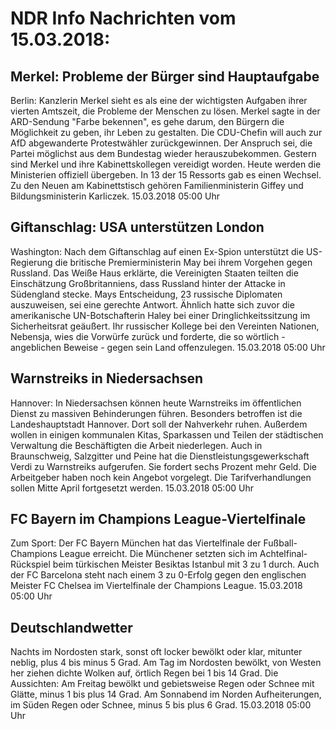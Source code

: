 # NDR Info Nachrichten vom 15.03.2018:


## Merkel: Probleme der Bürger sind Hauptaufgabe
Berlin: Kanzlerin Merkel sieht es als eine der wichtigsten Aufgaben ihrer vierten Amtszeit, die Probleme der Menschen zu lösen. Merkel sagte in der ARD-Sendung "Farbe bekennen", es gehe darum, den Bürgern die Möglichkeit zu geben, ihr Leben zu gestalten. Die CDU-Chefin will auch zur AfD abgewanderte Protestwähler zurückgewinnen. Der Anspruch sei, die Partei möglichst aus dem Bundestag wieder herauszubekommen. Gestern sind Merkel und ihre Kabinettskollegen vereidigt worden. Heute werden die Ministerien offiziell übergeben. In 13 der 15 Ressorts gab es einen Wechsel. Zu den Neuen am Kabinettstisch gehören Familienministerin Giffey und Bildungsministerin Karliczek. 15.03.2018 05:00 Uhr 

## Giftanschlag: USA unterstützen London
Washington: Nach dem Giftanschlag auf einen Ex-Spion unterstützt die US-Regierung die britische Premierministerin May bei ihrem Vorgehen gegen Russland. Das Weiße Haus erklärte, die Vereinigten Staaten teilten die Einschätzung Großbritanniens, dass Russland hinter der Attacke in Südengland stecke. Mays Entscheidung, 23 russische Diplomaten auszuweisen, sei eine gerechte Antwort. Ähnlich hatte sich zuvor die amerikanische UN-Botschafterin Haley bei einer Dringlichkeitssitzung im Sicherheitsrat geäußert. Ihr russischer Kollege bei den Vereinten Nationen, Nebensja, wies die Vorwürfe zurück und forderte, die so wörtlich - angeblichen Beweise - gegen sein Land offenzulegen. 15.03.2018 05:00 Uhr 

## Warnstreiks in Niedersachsen
Hannover: In Niedersachsen können heute Warnstreiks im öffentlichen Dienst zu massiven Behinderungen führen. Besonders betroffen ist die Landeshauptstadt Hannover. Dort soll der Nahverkehr ruhen. Außerdem wollen in einigen kommunalen Kitas, Sparkassen und Teilen der städtischen Verwaltung die Beschäftigten die Arbeit niederlegen. Auch in Braunschweig, Salzgitter und Peine hat die Dienstleistungsgewerkschaft Verdi zu Warnstreiks aufgerufen. Sie fordert sechs Prozent mehr Geld. Die Arbeitgeber haben noch kein Angebot vorgelegt. Die Tarifverhandlungen sollen Mitte April fortgesetzt werden. 15.03.2018 05:00 Uhr 

## FC Bayern im Champions League-Viertelfinale
Zum Sport: Der FC Bayern München hat das Viertelfinale der Fußball-Champions League erreicht. Die Münchener setzten sich im Achtelfinal-Rückspiel beim türkischen Meister Besiktas Istanbul mit 3 zu 1 durch. Auch der FC Barcelona steht nach einem 3 zu 0-Erfolg gegen den englischen Meister FC Chelsea im Viertelfinale der Champions League. 15.03.2018 05:00 Uhr 

## Deutschlandwetter
Nachts im Nordosten stark, sonst oft locker bewölkt oder klar, mitunter neblig, plus 4 bis minus 5 Grad. Am Tag im Nordosten bewölkt, von Westen her ziehen dichte Wolken auf, örtlich Regen bei 1 bis 14 Grad. Die Aussichten:
Am Freitag bewölkt und gebietsweise Regen oder Schnee mit Glätte, minus 1 bis plus 14 Grad. Am Sonnabend im Norden Aufheiterungen, im Süden Regen oder Schnee, minus 5 bis plus 6 Grad. 15.03.2018 05:00 Uhr 
